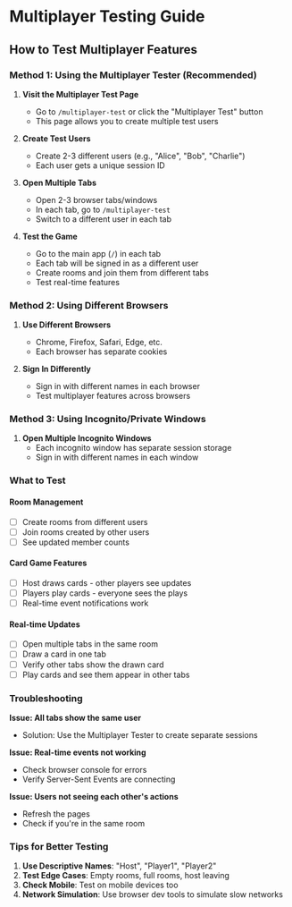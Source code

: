 # Multiplayer Testing Guide

## How to Test Multiplayer Features

### Method 1: Using the Multiplayer Tester (Recommended)

1. **Visit the Multiplayer Test Page**
   - Go to `/multiplayer-test` or click the "Multiplayer Test" button
   - This page allows you to create multiple test users

2. **Create Test Users**
   - Create 2-3 different users (e.g., "Alice", "Bob", "Charlie")
   - Each user gets a unique session ID

3. **Open Multiple Tabs**
   - Open 2-3 browser tabs/windows
   - In each tab, go to `/multiplayer-test`
   - Switch to a different user in each tab

4. **Test the Game**
   - Go to the main app (`/`) in each tab
   - Each tab will be signed in as a different user
   - Create rooms and join them from different tabs
   - Test real-time features

### Method 2: Using Different Browsers

1. **Use Different Browsers**
   - Chrome, Firefox, Safari, Edge, etc.
   - Each browser has separate cookies

2. **Sign In Differently**
   - Sign in with different names in each browser
   - Test multiplayer features across browsers

### Method 3: Using Incognito/Private Windows

1. **Open Multiple Incognito Windows**
   - Each incognito window has separate session storage
   - Sign in with different names in each window

### What to Test

#### Room Management
- [ ] Create rooms from different users
- [ ] Join rooms created by other users
- [ ] See updated member counts

#### Card Game Features
- [ ] Host draws cards - other players see updates
- [ ] Players play cards - everyone sees the plays
- [ ] Real-time event notifications work

#### Real-time Updates
- [ ] Open multiple tabs in the same room
- [ ] Draw a card in one tab
- [ ] Verify other tabs show the drawn card
- [ ] Play cards and see them appear in other tabs

### Troubleshooting

**Issue: All tabs show the same user**
- Solution: Use the Multiplayer Tester to create separate sessions

**Issue: Real-time events not working**
- Check browser console for errors
- Verify Server-Sent Events are connecting

**Issue: Users not seeing each other's actions**
- Refresh the pages
- Check if you're in the same room

### Tips for Better Testing

1. **Use Descriptive Names**: "Host", "Player1", "Player2"
2. **Test Edge Cases**: Empty rooms, full rooms, host leaving
3. **Check Mobile**: Test on mobile devices too
4. **Network Simulation**: Use browser dev tools to simulate slow networks
